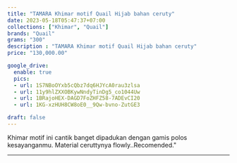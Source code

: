 ```yaml
---
title: "TAMARA Khimar motif Quail Hijab bahan ceruty"
date: 2023-05-18T05:47:37+07:00
collections: ["Khimar", "Quail"]
brands: "Quail"
grams: "300"
description : "TAMARA Khimar motif Quail Hijab bahan ceruty"
price: "130,000.00"

google_drive:
  enable: true
  pics:
  - url: 1S7NBoOYxb5cQbz7dq6HJYcA0rau3zlsa
  - url: 11y9hlZXXOBKywNndyTinDg5_co1044Uw
  - url: 1BRajoHEX-DAGD7FoZHFZ58-7ADEvCI20
  - url: 1KG-xzHUH8CW8oE0__9Qw-bvno-ZutGE3

draft: false
---
```


Khimar motif ini cantik banget dipadukan dengan gamis polos kesayanganmu. Material ceruttynya flowly..Recomended."

----------    
 
